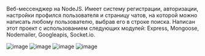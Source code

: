 Веб-мессенджер на NodeJS. Имеет систему регистрации, авторизации, настройки профился пользователя и страницу чатов, на которой можно написать любому пользователю, выбрав его в строке поиска.
Написан этот проект с использованием следующих модулей: Express, Mongoose, Nodemailer, Googleapis, Socket.io.

![image](https://github.com/zandrs54/WaveConnect/assets/113636829/48f7d838-54a0-40c9-9a4b-e21c7ba0bfe1)
![image](https://github.com/zandrs54/WaveConnect/assets/113636829/b92c33a7-c580-4e4a-b7f4-0421ebde5095)
![image](https://github.com/zandrs54/WaveConnect/assets/113636829/62fe27f1-7d48-4251-a9d8-85beff1c0cd0)
![image](https://github.com/zandrs54/WaveConnect/assets/113636829/4d6a52e9-7522-4bcd-ac7a-560f145771b8)



